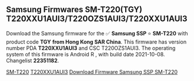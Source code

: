 <h2>Samsung Firmwares SM-T220(TGY) T220XXU1AUI3/T220OZS1AUI3/T220XXU1AUI3</h2>
Download the Samsung firmware for the ✅ <strong>Samsung SSP </strong> ⭐ <strong>SM-T220</strong> with product code <strong>TGY</strong> <strong> from Hong Kong SAR China</strong>. This firmware has version number PDA <strong>T220XXU1AUI3</strong> and CSC T220OZS1AUI3. The operating system of this firmware is Android R , with build date 2021-10-08. Changelist <strong>22351182</strong>.


[SM-T220](https://samfirm.shop/samsung/model/SM-T220)
[T220XXU1AUI3](https://samfirm.shop/samsung/pda/T220XXU1AUI3)
[Download Firmware Samsung SSP SM-T220](https://samfirm.shop/samsung/firmware/463495)
